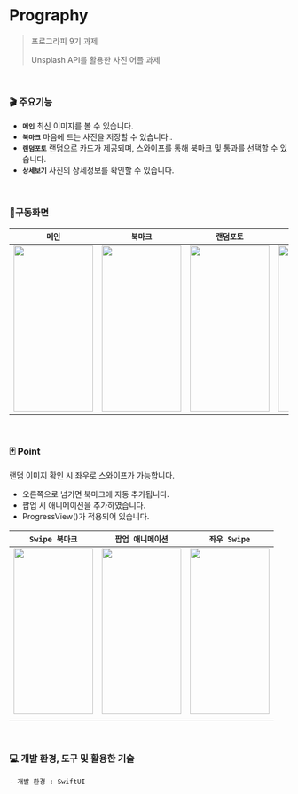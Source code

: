 # Prography

> 프로그라피 9기 과제
> 
> Unsplash API를 활용한 사진 어플 과제

<br>

### 🎬 주요기능
- **`메인`** 최신 이미지를 볼 수 있습니다.
- **`북마크`** 마음에 드는 사진을 저장할 수 있습니다..
- **`랜덤포토`** 랜덤으로 카드가 제공되며, 스와이프를 통해 북마크 및 통과를 선택할 수 있습니다.
- **`상세보기`** 사진의 상세정보를 확인할 수 있습니다.

<br>

### 📱구동화면
| **`메인`** | **`북마크`** | **`랜덤포토`** | **`상세보기`** |
| ---- | ---- | ---- | ---- |
| <img src="https://private-user-images.githubusercontent.com/110394722/302065482-a99ad9b4-b2b1-4eb9-a544-1ce1d06497e6.PNG?jwt=eyJhbGciOiJIUzI1NiIsInR5cCI6IkpXVCJ9.eyJpc3MiOiJnaXRodWIuY29tIiwiYXVkIjoicmF3LmdpdGh1YnVzZXJjb250ZW50LmNvbSIsImtleSI6ImtleTUiLCJleHAiOjE3MDcwMDQ2NDUsIm5iZiI6MTcwNzAwNDM0NSwicGF0aCI6Ii8xMTAzOTQ3MjIvMzAyMDY1NDgyLWE5OWFkOWI0LWIyYjEtNGViOS1hNTQ0LTFjZTFkMDY0OTdlNi5QTkc_WC1BbXotQWxnb3JpdGhtPUFXUzQtSE1BQy1TSEEyNTYmWC1BbXotQ3JlZGVudGlhbD1BS0lBVkNPRFlMU0E1M1BRSzRaQSUyRjIwMjQwMjAzJTJGdXMtZWFzdC0xJTJGczMlMkZhd3M0X3JlcXVlc3QmWC1BbXotRGF0ZT0yMDI0MDIwM1QyMzUyMjVaJlgtQW16LUV4cGlyZXM9MzAwJlgtQW16LVNpZ25hdHVyZT01YmQ2MmZmZjA2OTkzYWM1NGJkY2E5MzRlYjY2ZjgyNWVjYTY5MzMyYWVmMTU1YTA3NGJkNDc4ZTZjZGIxNDEyJlgtQW16LVNpZ25lZEhlYWRlcnM9aG9zdCZhY3Rvcl9pZD0wJmtleV9pZD0wJnJlcG9faWQ9MCJ9.CS7U46nJILAP_4-x2ZJC1E6ZIQFmVNEo291sZQ0XYtI" width="143" height="300"> | <img src="https://private-user-images.githubusercontent.com/110394722/302065489-e4ec39f8-8cc8-4f22-b20f-2e8aff4d41a3.PNG?jwt=eyJhbGciOiJIUzI1NiIsInR5cCI6IkpXVCJ9.eyJpc3MiOiJnaXRodWIuY29tIiwiYXVkIjoicmF3LmdpdGh1YnVzZXJjb250ZW50LmNvbSIsImtleSI6ImtleTUiLCJleHAiOjE3MDcwMDEyMzIsIm5iZiI6MTcwNzAwMDkzMiwicGF0aCI6Ii8xMTAzOTQ3MjIvMzAyMDY1NDg5LWU0ZWMzOWY4LThjYzgtNGYyMi1iMjBmLTJlOGFmZjRkNDFhMy5QTkc_WC1BbXotQWxnb3JpdGhtPUFXUzQtSE1BQy1TSEEyNTYmWC1BbXotQ3JlZGVudGlhbD1BS0lBVkNPRFlMU0E1M1BRSzRaQSUyRjIwMjQwMjAzJTJGdXMtZWFzdC0xJTJGczMlMkZhd3M0X3JlcXVlc3QmWC1BbXotRGF0ZT0yMDI0MDIwM1QyMjU1MzJaJlgtQW16LUV4cGlyZXM9MzAwJlgtQW16LVNpZ25hdHVyZT0xODY0NDYyNTVmODJmZDg2M2FiNDNhYzkzMGM2OTEwYjQ5NzM3MWRlOWFkZDk5YjNhMzY0MzUxZDU0MjhhNTI3JlgtQW16LVNpZ25lZEhlYWRlcnM9aG9zdCZhY3Rvcl9pZD0wJmtleV9pZD0wJnJlcG9faWQ9MCJ9.nxlYXAqakSjukcHHDp9esw9hJV3too_XbwMNi_5Cjq8" width="143" height="300"> | <img src="https://private-user-images.githubusercontent.com/110394722/302065503-54f80208-5198-445c-ae4a-d807cb68dac8.PNG?jwt=eyJhbGciOiJIUzI1NiIsInR5cCI6IkpXVCJ9.eyJpc3MiOiJnaXRodWIuY29tIiwiYXVkIjoicmF3LmdpdGh1YnVzZXJjb250ZW50LmNvbSIsImtleSI6ImtleTUiLCJleHAiOjE3MDcwMDEyMzIsIm5iZiI6MTcwNzAwMDkzMiwicGF0aCI6Ii8xMTAzOTQ3MjIvMzAyMDY1NTAzLTU0ZjgwMjA4LTUxOTgtNDQ1Yy1hZTRhLWQ4MDdjYjY4ZGFjOC5QTkc_WC1BbXotQWxnb3JpdGhtPUFXUzQtSE1BQy1TSEEyNTYmWC1BbXotQ3JlZGVudGlhbD1BS0lBVkNPRFlMU0E1M1BRSzRaQSUyRjIwMjQwMjAzJTJGdXMtZWFzdC0xJTJGczMlMkZhd3M0X3JlcXVlc3QmWC1BbXotRGF0ZT0yMDI0MDIwM1QyMjU1MzJaJlgtQW16LUV4cGlyZXM9MzAwJlgtQW16LVNpZ25hdHVyZT1mMTdlZDU3MTNhYzJlYjE2OTljZjYxYzUyY2Q2MTViZWExM2ZiOGY4YTNlYTEyZmJlNzNiM2NjNjMyNjdkMGJhJlgtQW16LVNpZ25lZEhlYWRlcnM9aG9zdCZhY3Rvcl9pZD0wJmtleV9pZD0wJnJlcG9faWQ9MCJ9.ovCJgmqp8uIScQPEfkehJ3H6KbCKI3yOG52f7r4GlDQ" width="143" height="300"> | <img src="https://private-user-images.githubusercontent.com/110394722/302065603-71f5e38f-1ad2-441e-8f82-c10a5b325324.PNG?jwt=eyJhbGciOiJIUzI1NiIsInR5cCI6IkpXVCJ9.eyJpc3MiOiJnaXRodWIuY29tIiwiYXVkIjoicmF3LmdpdGh1YnVzZXJjb250ZW50LmNvbSIsImtleSI6ImtleTUiLCJleHAiOjE3MDcwMDEyMzIsIm5iZiI6MTcwNzAwMDkzMiwicGF0aCI6Ii8xMTAzOTQ3MjIvMzAyMDY1NjAzLTcxZjVlMzhmLTFhZDItNDQxZS04ZjgyLWMxMGE1YjMyNTMyNC5QTkc_WC1BbXotQWxnb3JpdGhtPUFXUzQtSE1BQy1TSEEyNTYmWC1BbXotQ3JlZGVudGlhbD1BS0lBVkNPRFlMU0E1M1BRSzRaQSUyRjIwMjQwMjAzJTJGdXMtZWFzdC0xJTJGczMlMkZhd3M0X3JlcXVlc3QmWC1BbXotRGF0ZT0yMDI0MDIwM1QyMjU1MzJaJlgtQW16LUV4cGlyZXM9MzAwJlgtQW16LVNpZ25hdHVyZT1lNTI1NmU1Yzc3MGFhMTgxOTY3ZmJmYjNiNzgzZjEwNjI5MzBiNWFkMDZmZjIwM2FhZjM3ZWU5M2VkYjZhZTNiJlgtQW16LVNpZ25lZEhlYWRlcnM9aG9zdCZhY3Rvcl9pZD0wJmtleV9pZD0wJnJlcG9faWQ9MCJ9.Uf7yY4si4TScXs8kbRvrqFtM5NAq47u3GBkXy7r1cEM" width="143" height="300"> |


<br>

### 🃏 Point
 랜덤 이미지 확인 시 좌우로 스와이프가 가능합니다.
- 오른쪽으로 넘기면 북마크에 자동 추가됩니다. 
- 팝업 시 애니메이션을 추가하였습니다.
- ProgressView()가 적용되어 있습니다.

| **`Swipe 북마크`** | **`팝업 애니메이션`** | **`좌우 Swipe`** |
| ---- | ---- | ---- |
| <img src="https://blogfiles.pstatic.net/MjAyNDAyMDRfMjQg/MDAxNzA3MDAzNTU4NzA2.lEOJzxtzfUexvDFfoz4nRGTPmPWeGZXobic--y3F9UMg.IK1xVN0Vauj-aZaDPjWTjafJOk0Mn-tBekFiTirT6Vsg.GIF.for_myeon/ddddddddddddddddd.gif" width="143" height="300"> | <img src="https://private-user-images.githubusercontent.com/110394722/302067181-8b22340e-cf48-40eb-b429-a72c7f5049d8.gif?jwt=eyJhbGciOiJIUzI1NiIsInR5cCI6IkpXVCJ9.eyJpc3MiOiJnaXRodWIuY29tIiwiYXVkIjoicmF3LmdpdGh1YnVzZXJjb250ZW50LmNvbSIsImtleSI6ImtleTUiLCJleHAiOjE3MDcwMDMxMjcsIm5iZiI6MTcwNzAwMjgyNywicGF0aCI6Ii8xMTAzOTQ3MjIvMzAyMDY3MTgxLThiMjIzNDBlLWNmNDgtNDBlYi1iNDI5LWE3MmM3ZjUwNDlkOC5naWY_WC1BbXotQWxnb3JpdGhtPUFXUzQtSE1BQy1TSEEyNTYmWC1BbXotQ3JlZGVudGlhbD1BS0lBVkNPRFlMU0E1M1BRSzRaQSUyRjIwMjQwMjAzJTJGdXMtZWFzdC0xJTJGczMlMkZhd3M0X3JlcXVlc3QmWC1BbXotRGF0ZT0yMDI0MDIwM1QyMzI3MDdaJlgtQW16LUV4cGlyZXM9MzAwJlgtQW16LVNpZ25hdHVyZT1mZmQ2MGYwYjdkNzU2OTgyYjM5ZGExNzc4NGU1ZTZhOGFjMDQ0NTdjZWQ5OTNjNTIxYmY3ZDBkODJmNDkxNDk4JlgtQW16LVNpZ25lZEhlYWRlcnM9aG9zdCZhY3Rvcl9pZD0wJmtleV9pZD0wJnJlcG9faWQ9MCJ9.-0raBmVizSBaBritWaMwRiK6p7BgkIVYk1VK5wR7Cvg" width="143" height="300"> | <img src="https://blog.kakaocdn.net/dn/sVg82/btsEoJEEJQu/VuzPkX18gSborJ2Hedg3F1/img.gif" width="143" height="300"> |
|  |  |  |



<br>


### 💻 개발 환경, 도구 및 활용한 기술
```
- 개발 환경 : SwiftUI
```
